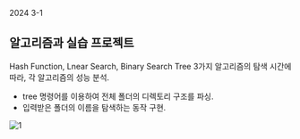 2024 3-1
## 알고리즘과 실습 프로젝트
 Hash Function, Lnear Search, Binary Search Tree 3가지 알고리즘의 탐색 시간에 따라, 각 알고리즘의 성능 분석.

- tree 명령어를 이용하여 전체 폴더의 디렉토리 구조를 파싱.
- 입력받은 폴더의 이름을 탐색하는 동작 구현.
  
![1](https://github.com/user-attachments/assets/9ca3503e-c70a-44f9-8dab-fb593676f476)
